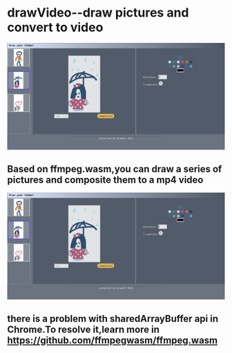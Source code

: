# drawVideo--draw pictures and convert to video

 ![avatar](https://github.com/Dramalf/drawVideo/blob/main/example.png) 

## Based on ffmpeg.wasm,you can draw a  series of pictures and composite them to a mp4 video
[![Watch the video](https://github.com/Dramalf/drawVideo/blob/main/example.png)](https://github.com/Dramalf/drawVideo/blob/main/demo.mp4.mp4)


## there is a problem with sharedArrayBuffer api in Chrome.To resolve it,learn more in  https://github.com/ffmpegwasm/ffmpeg.wasm
